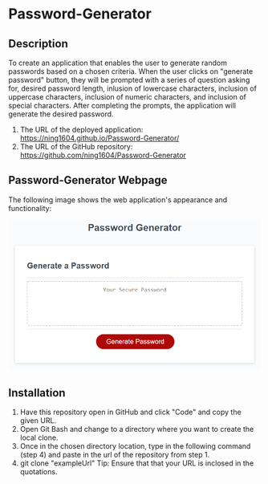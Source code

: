 # Password-Generator

## Description

To create an application that enables the user to generate random passwords based on a chosen criteria. When the user clicks on "generate password" button, they will be prompted with a series of question asking for, desired password length, inlusion of lowercase characters, inclusion of uppercase characters, inclusion of numeric characters, and inclusion of special characters. After completing the prompts, the application will generate the desired password.

  1. The URL of the deployed application: https://ning1604.github.io/Password-Generator/
  2. The URL of the GitHub repository: https://github.com/ning1604/Password-Generator

## Password-Generator Webpage

The following image shows the web application's appearance and functionality:

![Image of Password-Generator webpage](Assets/03-javascript-homework-demo.png)

## Installation

  1. Have this repository open in GitHub and click "Code" and copy the given URL.
  2. Open Git Bash and change to a directory where you want to create the local clone.
  3. Once in the chosen directory location, type in the following command (step 4) and paste in the url of the repository from step 1.
  4. git clone "exampleUrl"
  Tip: Ensure that that your URL is inclosed in the quotations.
